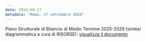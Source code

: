 ```yaml
---
date: 2024-09-27
metadata: "Roma, 27 settembre 2024"
---
```


Piano Strutturale di Bilancio di Medio Termine 2025-2029 (sintesi diagrammatica a cura di RISORSE):  <a href="/assets/2024-09-27-PSBMT-2025-2029.pdf" target="_blank">visualizza il documento</a>
